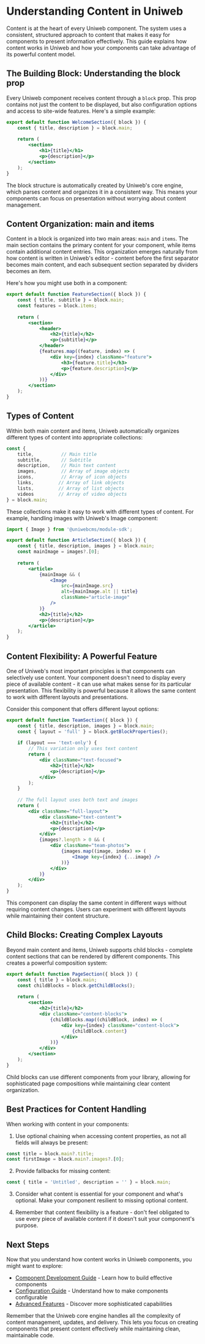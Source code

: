 # Understanding Content in Uniweb

Content is at the heart of every Uniweb component. The system uses a consistent, structured approach to content that makes it easy for components to present information effectively. This guide explains how content works in Uniweb and how your components can take advantage of its powerful content model.

## The Building Block: Understanding the block prop

Every Uniweb component receives content through a `block` prop. This prop contains not just the content to be displayed, but also configuration options and access to site-wide features. Here's a simple example:

```jsx
export default function WelcomeSection({ block }) {
    const { title, description } = block.main;
    
    return (
        <section>
            <h1>{title}</h1>
            <p>{description}</p>
        </section>
    );
}
```

The block structure is automatically created by Uniweb's core engine, which parses content and organizes it in a consistent way. This means your components can focus on presentation without worrying about content management.

## Content Organization: main and items

Content in a block is organized into two main areas: `main` and `items`. The main section contains the primary content for your component, while items contain additional content entries. This organization emerges naturally from how content is written in Uniweb's editor - content before the first separator becomes main content, and each subsequent section separated by dividers becomes an item.

Here's how you might use both in a component:

```jsx
export default function FeatureSection({ block }) {
    const { title, subtitle } = block.main;
    const features = block.items;
    
    return (
        <section>
            <header>
                <h2>{title}</h2>
                <p>{subtitle}</p>
            </header>
            {features.map((feature, index) => (
                <div key={index} className="feature">
                    <h3>{feature.title}</h3>
                    <p>{feature.description}</p>
                </div>
            ))}
        </section>
    );
}
```

## Types of Content

Within both main content and items, Uniweb automatically organizes different types of content into appropriate collections:

```jsx
const {
    title,          // Main title
    subtitle,       // Subtitle
    description,    // Main text content
    images,         // Array of image objects
    icons,          // Array of icon objects
    links,         // Array of link objects
    lists,         // Array of list objects
    videos         // Array of video objects
} = block.main;
```

These collections make it easy to work with different types of content. For example, handling images with Uniweb's Image component:

```jsx
import { Image } from '@uniwebcms/module-sdk';

export default function ArticleSection({ block }) {
    const { title, description, images } = block.main;
    const mainImage = images?.[0];
    
    return (
        <article>
            {mainImage && (
                <Image 
                    src={mainImage.src}
                    alt={mainImage.alt || title}
                    className="article-image"
                />
            )}
            <h2>{title}</h2>
            <p>{description}</p>
        </article>
    );
}
```

## Content Flexibility: A Powerful Feature

One of Uniweb's most important principles is that components can selectively use content. Your component doesn't need to display every piece of available content - it can use what makes sense for its particular presentation. This flexibility is powerful because it allows the same content to work with different layouts and presentations.

Consider this component that offers different layout options:

```jsx
export default function TeamSection({ block }) {
    const { title, description, images } = block.main;
    const { layout = 'full' } = block.getBlockProperties();
    
    if (layout === 'text-only') {
        // This variation only uses text content
        return (
            <div className="text-focused">
                <h2>{title}</h2>
                <p>{description}</p>
            </div>
        );
    }
    
    // The full layout uses both text and images
    return (
        <div className="full-layout">
            <div className="text-content">
                <h2>{title}</h2>
                <p>{description}</p>
            </div>
            {images?.length > 0 && (
                <div className="team-photos">
                    {images.map((image, index) => (
                        <Image key={index} {...image} />
                    ))}
                </div>
            )}
        </div>
    );
}
```

This component can display the same content in different ways without requiring content changes. Users can experiment with different layouts while maintaining their content structure.

## Child Blocks: Creating Complex Layouts

Beyond main content and items, Uniweb supports child blocks - complete content sections that can be rendered by different components. This creates a powerful composition system:

```jsx
export default function PageSection({ block }) {
    const { title } = block.main;
    const childBlocks = block.getChildBlocks();
    
    return (
        <section>
            <h2>{title}</h2>
            <div className="content-blocks">
                {childBlocks.map((childBlock, index) => (
                    <div key={index} className="content-block">
                        {childBlock.content}
                    </div>
                ))}
            </div>
        </section>
    );
}
```

Child blocks can use different components from your library, allowing for sophisticated page compositions while maintaining clear content organization.

## Best Practices for Content Handling

When working with content in your components:

1. Use optional chaining when accessing content properties, as not all fields will always be present:
```jsx
const title = block.main?.title;
const firstImage = block.main?.images?.[0];
```

2. Provide fallbacks for missing content:
```jsx
const { title = 'Untitled', description = '' } = block.main;
```

3. Consider what content is essential for your component and what's optional. Make your component resilient to missing optional content.

4. Remember that content flexibility is a feature - don't feel obligated to use every piece of available content if it doesn't suit your component's purpose.

## Next Steps

Now that you understand how content works in Uniweb components, you might want to explore:

- [Component Development Guide](component-development.md) - Learn how to build effective components
- [Configuration Guide](component-configuration.md) - Understand how to make components configurable
- [Advanced Features](advanced-features.md) - Discover more sophisticated capabilities

Remember that the Uniweb core engine handles all the complexity of content management, updates, and delivery. This lets you focus on creating components that present content effectively while maintaining clean, maintainable code.